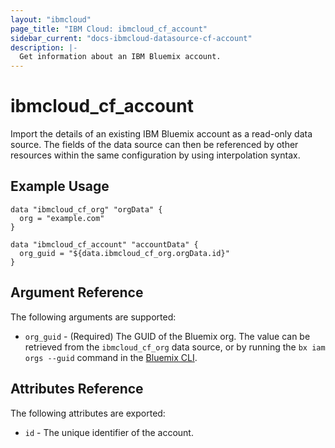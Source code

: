 ```yaml
---
layout: "ibmcloud"
page_title: "IBM Cloud: ibmcloud_cf_account"
sidebar_current: "docs-ibmcloud-datasource-cf-account"
description: |-
  Get information about an IBM Bluemix account.
---
```


# ibmcloud\_cf_account

Import the details of an existing IBM Bluemix account as a read-only data source. The fields of the data source can then be referenced by other resources within the same configuration by using interpolation syntax. 

## Example Usage

```hcl
data "ibmcloud_cf_org" "orgData" {
  org = "example.com"
}

data "ibmcloud_cf_account" "accountData" {
  org_guid = "${data.ibmcloud_cf_org.orgData.id}"
}
```

## Argument Reference

The following arguments are supported:

* `org_guid` - (Required) The GUID of the Bluemix org. The value can be retrieved from the `ibmcloud_cf_org` data source, or by running the `bx iam orgs --guid` command in the [Bluemix CLI](https://console.ng.bluemix.net/docs/cli/reference/bluemix_cli/index.html#getting-started).

## Attributes Reference

The following attributes are exported:

* `id` - The unique identifier of the account.  
